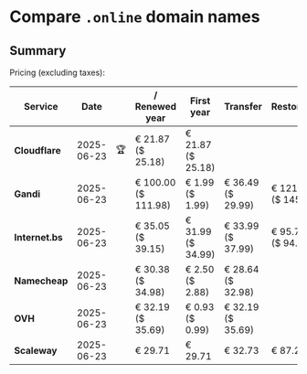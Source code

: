 # Compare `.online` domain names

## Summary

Pricing (excluding taxes):

| Service | Date |  | / Renewed year | First year | Transfer | Restoration |
|--|--|--|--|--|--|--|
| **Cloudflare** | 2025-06-23 | 🏆 | € 21.87<br>($ 25.18) | € 21.87<br>($ 25.18) |  |  |
| **Gandi** | 2025-06-23 |  | € 100.00<br>($ 111.98) | € 1.99<br>($ 1.99) | € 36.49<br>($ 29.99) | € 121.66<br>($ 145.99) |
| **Internet.bs** | 2025-06-23 |  | € 35.05<br>($ 39.15) | € 31.99<br>($ 34.99) | € 33.99<br>($ 37.99) | € 95.75<br>($ 94.49) |
| **Namecheap** | 2025-06-23 |  | € 30.38<br>($ 34.98) | € 2.50<br>($ 2.88) | € 28.64<br>($ 32.98) |  |
| **OVH** | 2025-06-23 |  | € 32.19<br>($ 35.69) | € 0.93<br>($ 0.99) | € 32.19<br>($ 35.69) |  |
| **Scaleway** | 2025-06-23 |  | € 29.71 | € 29.71 | € 32.73 | € 87.26 |
